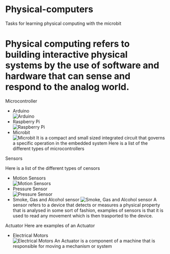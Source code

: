 # Physical-computers
Tasks for learning physical computing with the microbit
# Physical computing refers to building interactive physical systems by the use of software and hardware that can sense and respond to the analog world.

Microcontroller 
*  Arduino <br>
![Arduino](https://cdn.sparkfun.com/assets/b/f/e/9/c/513824face395f6d3d000000.png)
* Raspberry Pi <br>
![Raspberry Pi](https://www.raspberrypi.org/app/uploads/2015/01/Pi2ModB1GB_-comp.jpeg)
* Microbit <br> 
![Microbit](https://www.kitronik.co.uk/media/catalog/product/cache/1/thumbnail/9df78eab33525d08d6e5fb8d27136e95/5/6/5613_additional_bbc_microbit_board_only_back.jpg)
It is a compact and small sized integrated circuit that governs a specific operation in the embedded system 
Here is a list of the different types of microcontrollers

Sensors 

Here is a list of the different types of censors 
* Motion Sensors <br>
![Motion Sensors](http://www.everspringindustry.com/Upload/images/PAM42_l.jpg)
* Pressure Sensor <br>
![Pressure Sensor](http://cfnewsads.thomasnet.com/images/cmsimage/image/pressure-sensor.jpg)
* Smoke, Gas and Alcohol sensor
![Smoke, Gas and Alcohol sensor](https://cdn.shopify.com/s/files/1/2311/3697/products/seeed-atmospheric-gas-sensor-mq2-butane-methane-alcohol-hydrogen-and-smoke-27026255310_x700.jpg?v=1507122412)
A sensor refers to a device that detects or measures a physical property that is analysed in some sort of fashion, examples of sensors is that it is used to read any movement which is then trasported to the device.

Actuator
Here are examples of an Actuator 
* Electrical Motors <br>
![Electrical Motors](https://5.imimg.com/data5/XW/SK/MY-36621344/ac-electrical-motor-500x500.jpg)
An Actuator is a component of a machine that is responsible for moving a mechanism or system 

